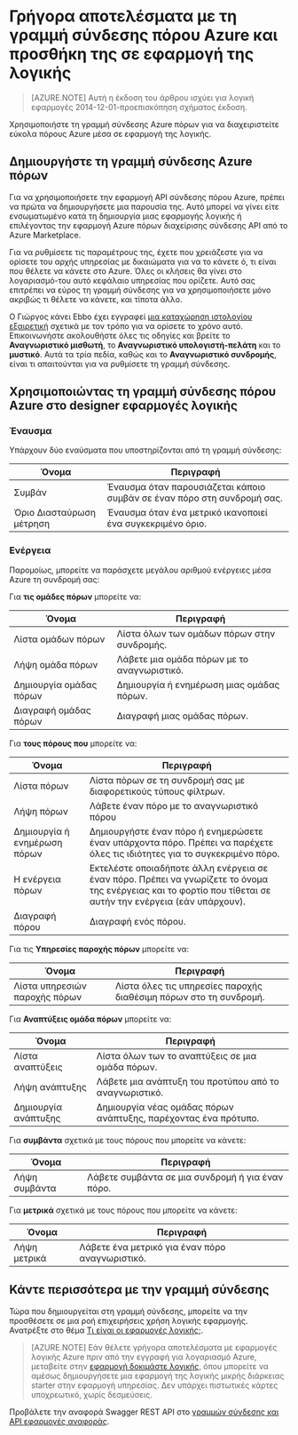 <properties
   pageTitle="Χρησιμοποιώντας τη γραμμή σύνδεσης Azure πόρων σε εφαρμογές της λογικής | Microsoft Azure εφαρμογής υπηρεσίας"
   description="Πώς να δημιουργείτε και να ρυθμίσετε τις παραμέτρους της εφαρμογής σύνδεσης πόρου Azure ή API και να χρησιμοποιήσετε σε μια εφαρμογή λογικής στο Azure εφαρμογής υπηρεσίας"
   services="logic-apps"
   documentationCenter=".net,nodejs,java"
   authors="stepsic-microsoft-com"
   manager="erikre"
   editor=""/>

<tags
   ms.service="logic-apps"
   ms.devlang="multiple"
   ms.topic="article"
   ms.tgt_pltfrm="na"
   ms.workload="integration"
   ms.date="09/01/2016"
   ms.author="stepsic"/>

# <a name="get-started-with-the-azure-resource-connector-and-add-it-to-your-logic-app"></a>Γρήγορα αποτελέσματα με τη γραμμή σύνδεσης πόρου Azure και προσθήκη της σε εφαρμογή της λογικής
>[AZURE.NOTE] Αυτή η έκδοση του άρθρου ισχύει για λογική εφαρμογές 2014-12-01-προεπισκόπηση σχήματος έκδοση.

Χρησιμοποιήστε τη γραμμή σύνδεσης Azure πόρων για να διαχειριστείτε εύκολα πόρους Azure μέσα σε εφαρμογή της λογικής.

## <a name="create-the-azure-resource-connector"></a>Δημιουργήστε τη γραμμή σύνδεσης Azure πόρων
Για να χρησιμοποιήσετε την εφαρμογή API σύνδεσης πόρου Azure, πρέπει να πρώτα να δημιουργήσετε μια παρουσία της. Αυτό μπορεί να γίνει είτε ενσωματωμένο κατά τη δημιουργία μιας εφαρμογής λογικής ή επιλέγοντας την εφαρμογή Azure πόρων διαχείρισης σύνδεσης API από το Azure Marketplace.

Για να ρυθμίσετε τις παραμέτρους της, έχετε που χρειάζεστε για να ορίσετε του αρχής υπηρεσίας με δικαιώματα για να το κάνετε ό, τι είναι που θέλετε να κάνετε στο Azure. Όλες οι κλήσεις θα γίνει στο λογαριασμό-του αυτό κεφάλαιο υπηρεσίας που ορίζετε. Αυτό σας επιτρέπει να εύρος τη γραμμή σύνδεσης για να χρησιμοποιήσετε μόνο ακριβώς τι θέλετε να κάνετε, και τίποτα άλλο.

Ο Γιώργος κάνει Ebbo έχει εγγραφεί [μια καταχώρηση ιστολογίου εξαιρετική](http://blog.davidebbo.com/2014/12/azure-service-principal.html) σχετικά με τον τρόπο για να ορίσετε το χρόνο αυτό. Επικοινωνήστε ακολουθήστε όλες τις οδηγίες και βρείτε το **Αναγνωριστικό μισθωτή**, το **Αναγνωριστικό υπολογιστή-πελάτη** και το **μυστικό**. Αυτά τα τρία πεδία, καθώς και το **Αναγνωριστικό συνδρομής**, είναι τι απαιτούνται για να ρυθμίσετε τη γραμμή σύνδεσης.

## <a name="using-the-azure-resource-connector-in-logic-apps-designer"></a>Χρησιμοποιώντας τη γραμμή σύνδεσης πόρου Azure στο designer εφαρμογές λογικής
### <a name="trigger"></a>Έναυσμα
Υπάρχουν δύο εναύσματα που υποστηρίζονται από τη γραμμή σύνδεσης:

Όνομα | Περιγραφή
---- | -----------
Συμβάν | Έναυσμα όταν παρουσιάζεται κάποιο συμβάν σε έναν πόρο στη συνδρομή σας.
Όριο Διασταύρωση μέτρηση |  Έναυσμα όταν ένα μετρικό ικανοποιεί ένα συγκεκριμένο όριο.

### <a name="action"></a>Ενέργεια

Παρομοίως, μπορείτε να παράσχετε μεγάλου αριθμού ενέργειες μέσα Azure τη συνδρομή σας:

Για **τις ομάδες πόρων** μπορείτε να:

Όνομα | Περιγραφή
---- | -----------
Λίστα ομάδων πόρων | Λίστα όλων των ομάδων πόρων στην συνδρομής.
Λήψη ομάδα πόρων | Λάβετε μια ομάδα πόρων με το αναγνωριστικό.
Δημιουργία ομάδας πόρων | Δημιουργία ή ενημέρωση μιας ομάδας πόρων.
Διαγραφή ομάδας πόρων | Διαγραφή μιας ομάδας πόρων.

Για **τους πόρους που** μπορείτε να:

Όνομα | Περιγραφή
---- | -----------
Λίστα πόρων | Λίστα πόρων σε τη συνδρομή σας με διαφορετικούς τύπους φίλτρων.
Λήψη πόρων | Λάβετε έναν πόρο με το αναγνωριστικό πόρου
Δημιουργία ή ενημέρωση πόρων | Δημιουργήστε έναν πόρο ή ενημερώσετε έναν υπάρχοντα πόρο. Πρέπει να παρέχετε όλες τις ιδιότητες για το συγκεκριμένο πόρο.
Η ενέργεια πόρων |  Εκτελέστε οποιαδήποτε άλλη ενέργεια σε έναν πόρο. Πρέπει να γνωρίζετε το όνομα της ενέργειας και το φορτίο που τίθεται σε αυτήν την ενέργεια (εάν υπάρχουν).
Διαγραφή πόρου | Διαγραφή ενός πόρου.

Για τις **Υπηρεσίες παροχής πόρων** μπορείτε να:

Όνομα | Περιγραφή
---- | -----------
Λίστα υπηρεσιών παροχής πόρων | Λίστα όλες τις υπηρεσίες παροχής διαθέσιμη πόρων στο τη συνδρομή.

Για **Αναπτύξεις ομάδα πόρων** μπορείτε να:

Όνομα | Περιγραφή
---- | -----------
Λίστα αναπτύξεις | Λίστα όλων των το αναπτύξεις σε μια ομάδα πόρων.
Λήψη ανάπτυξης | Λάβετε μια ανάπτυξη του προτύπου από το αναγνωριστικό.
Δημιουργία ανάπτυξης | Δημιουργία νέας ομάδας πόρων ανάπτυξης, παρέχοντας ένα πρότυπο.

Για **συμβάντα** σχετικά με τους πόρους που μπορείτε να κάνετε:

Όνομα | Περιγραφή
---- | -----------
Λήψη συμβάντα | Λάβετε συμβάντα σε μια συνδρομή ή για έναν πόρο.

Για **μετρικά** σχετικά με τους πόρους που μπορείτε να κάνετε:

Όνομα | Περιγραφή
---- | -----------
Λήψη μετρικά | Λάβετε ένα μετρικό για έναν πόρο αναγνωριστικό.

## <a name="do-more-with-your-connector"></a>Κάντε περισσότερα με την γραμμή σύνδεσης
Τώρα που δημιουργείται στη γραμμή σύνδεσης, μπορείτε να την προσθέσετε σε μια ροή επιχειρήσεις χρήση λογικής εφαρμογής. Ανατρέξτε στο θέμα [Τι είναι οι εφαρμογές λογικής;](app-service-logic-what-are-logic-apps.md).

>[AZURE.NOTE] Εάν θέλετε γρήγορα αποτελέσματα με εφαρμογές λογικής Azure πριν από την εγγραφή για λογαριασμό Azure, μεταβείτε στην [εφαρμογή δοκιμάστε λογικής](https://tryappservice.azure.com/?appservice=logic), όπου μπορείτε να αμέσως δημιουργήσετε μια εφαρμογή της λογικής μικρής διάρκειας starter στην εφαρμογή υπηρεσίας. Δεν υπάρχει πιστωτικές κάρτες υποχρεωτικό, χωρίς δεσμεύσεις.

Προβάλετε την αναφορά Swagger REST API στο [γραμμών σύνδεσης και API εφαρμογές αναφοράς](http://go.microsoft.com/fwlink/p/?LinkId=529766).

<!--References -->

<!--Links -->
[Creating a Logic app]: app-service-logic-create-a-logic-app.md
